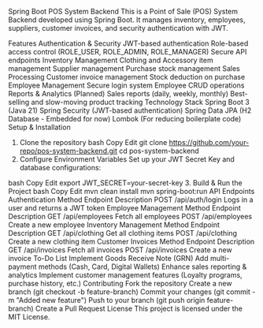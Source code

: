 Spring Boot POS System Backend 
This is a Point of Sale (POS) System Backend developed using Spring Boot. It manages inventory, employees, suppliers, customer invoices, and security authentication with JWT.

Features
 Authentication & Security
JWT-based authentication
Role-based access control (ROLE_USER, ROLE_ADMIN, ROLE_MANAGER)
Secure API endpoints
Inventory Management
Clothing and Accessory item management
Supplier management
Purchase stock management
Sales Processing
Customer invoice management
Stock deduction on purchase
Employee Management
Secure login system
Employee CRUD operations
Reports & Analytics (Planned)
Sales reports (daily, weekly, monthly)
Best-selling and slow-moving product tracking
Technology Stack
Spring Boot 3 (Java 21)
Spring Security (JWT-based authentication)
Spring Data JPA (H2 Database - Embedded for now)
Lombok (For reducing boilerplate code)
Setup & Installation
1. Clone the repository
bash
Copy
Edit
git clone https://github.com/your-repo/pos-system-backend.git
cd pos-system-backend
2. Configure Environment Variables
Set up your JWT Secret Key and database configurations:

bash
Copy
Edit
export JWT_SECRET=your-secret-key
3. Build & Run the Project
bash
Copy
Edit
mvn clean install
mvn spring-boot:run
API Endpoints
Authentication
Method	Endpoint	Description
POST	/api/auth/login	Logs in a user and returns a JWT token
Employee Management
Method	Endpoint	Description
GET	/api/employees	Fetch all employees
POST	/api/employees	Create a new employee
Inventory Management
Method	Endpoint	Description
GET	/api/clothing	Get all clothing items
POST	/api/clothing	Create a new clothing item
Customer Invoices
Method	Endpoint	Description
GET	/api/invoices	Fetch all invoices
POST	/api/invoices	Create a new invoice
To-Do List
 Implement Goods Receive Note (GRN)
 Add multi-payment methods (Cash, Card, Digital Wallets)
 Enhance sales reporting & analytics
 Implement customer management features (Loyalty programs, purchase history, etc.)
Contributing
Fork the repository
Create a new branch (git checkout -b feature-branch)
Commit your changes (git commit -m "Added new feature")
Push to your branch (git push origin feature-branch)
Create a Pull Request
License
This project is licensed under the MIT License.
